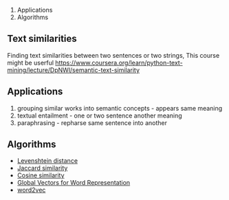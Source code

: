 
1. Applications
2. Algorithms

## Text similarities

Finding text similarities between two sentences or two strings, This course might be userful https://www.coursera.org/learn/python-text-mining/lecture/DpNWl/semantic-text-similarity

## Applications

1. grouping similar works into semantic concepts - appears same meaning
2. textual entailment - one or two sentence another meaning
3. paraphrasing - repharse same sentence into another

## Algorithms

* [Levenshtein distance](https://en.wikipedia.org/wiki/Levenshtein_distance)
* [Jaccard similarity](https://en.wikipedia.org/wiki/Jaccard_index)
* [Cosine similarity](https://www.youtube.com/watch?v=C3Jt14Se9Cg&feature=youtu.be)
* [Global Vectors for Word Representation](https://nlp.stanford.edu/projects/glove/)
* [word2vec](https://code.google.com/archive/p/word2vec/)